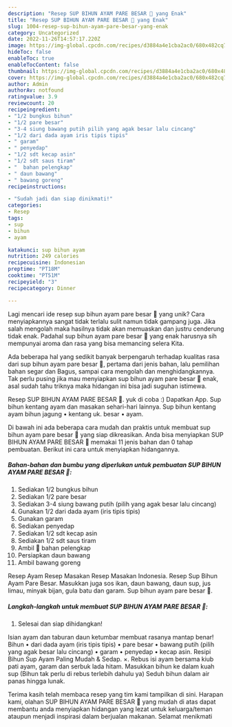 ```yaml
---
description: "Resep SUP BIHUN AYAM PARE BESAR 🤭 yang Enak"
title: "Resep SUP BIHUN AYAM PARE BESAR 🤭 yang Enak"
slug: 1004-resep-sup-bihun-ayam-pare-besar-yang-enak
category: Uncategorized
date: 2022-11-26T14:57:17.220Z
image: https://img-global.cpcdn.com/recipes/d3884a4e1cba2ac0/680x482cq70/sup-bihun-ayam-pare-besar-foto-resep-utama.jpg
hideToc: false
enableToc: true
enableTocContent: false
thumbnail: https://img-global.cpcdn.com/recipes/d3884a4e1cba2ac0/680x482cq70/sup-bihun-ayam-pare-besar-foto-resep-utama.jpg
cover: https://img-global.cpcdn.com/recipes/d3884a4e1cba2ac0/680x482cq70/sup-bihun-ayam-pare-besar-foto-resep-utama.jpg
author: Admin
authorAv: notfound
ratingvalue: 3.9
reviewcount: 20
recipeingredient:
- "1/2 bungkus bihun"
- "1/2 pare besar"
- "3-4 siung bawang putih pilih yang agak besar lalu cincang"
- "1/2 dari dada ayam iris tipis tipis"
- " garam"
- " penyedap"
- "1/2 sdt kecap asin"
- "1/2 sdt saus tiram"
- "  bahan pelengkap"
- " daun bawang"
- " bawang goreng"
recipeinstructions:

- "Sudah jadi dan siap dinikmati!"
categories:
- Resep
tags:
- sup
- bihun
- ayam

katakunci: sup bihun ayam 
nutrition: 249 calories
recipecuisine: Indonesian
preptime: "PT18M"
cooktime: "PT51M"
recipeyield: "3"
recipecategory: Dinner

---
```





Lagi mencari ide resep sup bihun ayam pare besar 🤭 yang unik? Cara menyiapkannya sangat tidak terlalu sulit namun tidak gampang juga. Jika salah mengolah maka hasilnya tidak akan memuaskan dan justru cenderung tidak enak. Padahal sup bihun ayam pare besar 🤭 yang enak harusnya sih mempunyai aroma dan rasa yang bisa memancing selera Kita.





Ada beberapa hal yang sedikit banyak berpengaruh terhadap kualitas rasa dari sup bihun ayam pare besar 🤭, pertama dari jenis bahan, lalu pemilihan bahan segar dan Bagus, sampai cara mengolah dan menghidangkannya. Tak perlu pusing jika mau menyiapkan sup bihun ayam pare besar 🤭 enak,      asal sudah tahu triknya maka hidangan ini bisa jadi suguhan istimewa.














Resep SUP BIHUN AYAM PARE BESAR 🤭. yuk di coba :) Dapatkan App. Sup bihun kentang ayam dan masakan sehari-hari lainnya. Sup bihun kentang ayam bihun jagung • kentang uk. besar • ayam.






Di bawah ini ada beberapa cara mudah dan praktis untuk membuat sup bihun ayam pare besar 🤭 yang siap dikreasikan. Anda bisa menyiapkan SUP BIHUN AYAM PARE BESAR 🤭 memakai 11 jenis bahan dan 0 tahap pembuatan. Berikut ini cara untuk menyiapkan hidangannya.

<!--inarticleads1-->

##### Bahan-bahan dan bumbu yang diperlukan untuk pembuatan SUP BIHUN AYAM PARE BESAR 🤭:

1. Sediakan 1/2 bungkus bihun
1. Sediakan 1/2 pare besar
1. Sediakan 3-4 siung bawang putih (pilih yang agak besar lalu cincang)
1. Gunakan 1/2 dari dada ayam (iris tipis tipis)
1. Gunakan  garam
1. Sediakan  penyedap
1. Sediakan 1/2 sdt kecap asin
1. Sediakan 1/2 sdt saus tiram
1. Ambil  🎈 bahan pelengkap
1. Persiapkan  daun bawang
1. Ambil  bawang goreng


Resep Ayam Resep Masakan Resep Masakan Indonesia. Resep Sup Bihun Ayam Pare Besar. Masukkan juga sos ikan, daun bawang, daun sup, jus limau, minyak bijan, gula batu dan garam. Sup bihun ayam pare besar 🤭. 

<!--inarticleads2-->

##### Langkah-langkah untuk membuat SUP BIHUN AYAM PARE BESAR 🤭:


1. Selesai dan siap dihidangkan!

Isian ayam dan taburan daun ketumbar membuat rasanya mantap benar! Bihun • dari dada ayam (iris tipis tipis) • pare besar • bawang putih (pilih yang agak besar lalu cincang) • garam • penyedap • kecap asin. Resipi Bihun Sup Ayam Paling Mudah &amp; Sedap. ×. Rebus isi ayam bersama kiub pati ayam, garam dan serbuk lada hitam. Masukkan bihun ke dalam kuah sup (Bihun tak perlu di rebus terlebih dahulu ya) Seduh bihun dalam air panas hingga lunak. 

Terima kasih telah membaca resep yang tim kami tampilkan di sini. Harapan kami, olahan SUP BIHUN AYAM PARE BESAR 🤭 yang mudah di atas dapat membantu anda menyiapkan hidangan yang lezat untuk keluarga/teman ataupun menjadi inspirasi dalam berjualan makanan. Selamat menikmati
